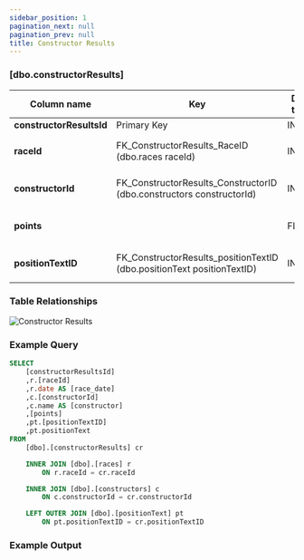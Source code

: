 ```yaml
---
sidebar_position: 1
pagination_next: null
pagination_prev: null
title: Constructor Results
---
```


### [dbo.constructorResults]
| Column name | Key | Data type | Allow NULLs | Default | Description |
| ------- | ------- | ------- | ------- | ------- | ------- |
| **constructorResultsId** |  Primary Key | INT | ☐ |  |  | 
| **raceId** | FK_ConstructorResults_RaceID (dbo.races raceId) | INT | ☐ | 0 | Foreign key link to races table | 
| **constructorId** | FK_ConstructorResults_ConstructorID (dbo.constructors constructorId) | INT | ☐ | 0 | Foreign key link to constructors | 
| **points** |  | FLOAT | ☑ |  | Constructor points for race | 
| **positionTextID** | FK_ConstructorResults_positionTextID (dbo.positionText positionTextID) | INT | ☑ |  | Foreign Key link to postitionText | 

### Table Relationships

![Constructor Results](/img/table-relationships/constructorResults.png)

### Example Query

```sql
SELECT 
	[constructorResultsId]
	,r.[raceId]
	,r.date AS [race_date]
	,c.[constructorId]
	,c.name AS [constructor]
	,[points]
	,pt.[positionTextID]
	,pt.positionText
FROM 
	[dbo].[constructorResults] cr

	INNER JOIN [dbo].[races] r 
		ON r.raceId = cr.raceId

	INNER JOIN [dbo].[constructors] c 
		ON c.constructorId = cr.constructorId

	LEFT OUTER JOIN [dbo].[positionText] pt
		ON pt.positionTextID = cr.positionTextID
```

### Example Output